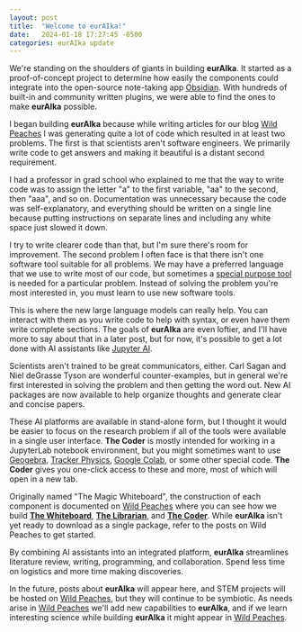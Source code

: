 ```yaml
---
layout: post
title:  "Welcome to eurAIka!"
date:   2024-01-18 17:27:45 -0500
categories: eurAIka update
---
```

We're standing on the shoulders of giants in building **eurAIka**. It started as a proof-of-concept project to determine how easily the components could integrate into the open-source note-taking app [Obsidian](https://obsidian.md/). With hundreds of built-in and community written plugins, we were able to find the ones to make **eurAIka** possible. 

I began building **eurAIka** because while writing articles for our blog [Wild Peaches](https://wildpeaches.xyz/) I was generating quite a lot of code which resulted in at least two problems. The first is that scientists aren't software engineers. We primarily write code to get answers and making it beautiful is a distant second requirement. 

I had a professor in grad school who explained to me that the way to write code was to assign the letter "a" to the first variable, "aa" to the second, then "aaa", and so on. Documentation was unnecessary because the code was self-explanatory, and everything should be written on a single line because putting instructions on separate lines and including any white space just slowed it down. 

I try to write clearer code than that, but I'm sure there's room for improvement. The second problem I often face is that there isn't one software tool suitable for all problems. We may have a preferred language that we use to write most of our code, but sometimes a [special purpose tool](https://wildpeaches.xyz/software/) is needed for a particular problem. Instead of solving the problem you're most interested in, you must learn to use new software tools.

This is where the new large language models can really help. You can interact with them as you write code to help with syntax, or even have them write complete sections. The goals of **eurAIka** are even loftier, and I'll have more to say about that in a later post, but for now, it's possible to get a lot done with AI assistants like [Jupyter AI](https://blog.jupyter.org/generative-ai-in-jupyter-3f7174824862).

Scientists aren't trained to be great communicators, either. Carl Sagan and Niel deGrasse Tyson are wonderful counter-examples, but in general we're first interested in solving the problem and then getting the word out. New AI packages are now available to help organize thoughts and generate clear and concise papers. 

These AI platforms are available in stand-alone form, but I thought it would be easier to focus on the research problem if all of the tools were available in a single user interface. **The Coder** is mostly intended for working in a JupyterLab notebook environment, but you might sometimes want to use [Geogebra](https://www.geogebra.org/graphing), [Tracker Physics](https://physlets.org/tracker/trackerJS/), [Google Colab](https://colab.google/), or some other special code. **The Coder** gives you one-click access to these and more, most of which will open in a new tab.

Originally named "The Magic Whiteboard", the construction of each component is documented on [Wild Peaches](https://wildpeaches.xyz/) where you can see how we build **[The Whiteboard](https://wildpeaches.xyz/blog/the-magic-whiteboard-part-i/)**, **[The Librarian](https://wildpeaches.xyz/blog/the-magic-whiteboard-part-ii/)**, and **[The Coder](https://wildpeaches.xyz/blog/the-magic-whiteboard-part-iii/)**. While **eurAIka** isn't yet ready to download as a single package, refer to the posts on Wild Peaches to get started.

By combining AI assistants into an integrated platform, **eurAIka** streamlines literature review, writing, programming, and collaboration. Spend less time on logistics and more time making discoveries.

In the future, posts about **eurAIka** will appear here, and STEM projects will be hosted on [Wild Peaches](https://wildpeaches.xyz/), but they will continue to be symbiotic. As needs arise in [Wild Peaches](https://wildpeaches.xyz/) we'll add new capabilities to **eurAIka**, and if we learn interesting science while building **eurAIka** it might appear in [Wild Peaches](https://wildpeaches.xyz/).

